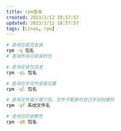 ```yaml
---
title: rpm查询
created: 2023/2/12 18:57:57
updated: 2023/2/12 18:57:57
tags: [Linux, rpm]
---
```


```bash
# 查询包是否安装
rpm -q 包名
# 查询所有已安装的包

# 查询安装包信息
rpm -qi 包名
```

```bash
# 查询包中文件安装位置
rpm -ql 包名
```

```bash
# 查询文件属于哪个包，文件不能是你自己手动创建的
rpm -qf 系统文件名
```

```bash
# 查询包的依赖性
rpm -qR 包名
```